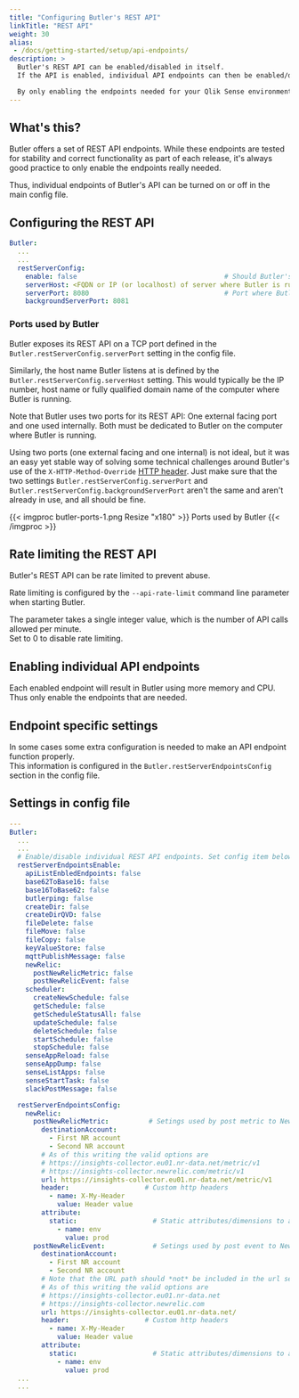 ```yaml
---
title: "Configuring Butler's REST API"
linkTitle: "REST API"
weight: 30
alias: 
 - /docs/getting-started/setup/api-endpoints/
description: >
  Butler's REST API can be enabled/disabled in itself.  
  If the API is enabled, individual API endpoints can then be enabled/disabled as needed.

  By only enabling the endpoints needed for your Qlik Sense environment, memory usage is minimised and security maximised.
---
```


## What's this?

Butler offers a set of REST API endpoints. While these endpoints are tested for stability and correct functionality as part of each release, it's always good practice to only enable the endpoints really needed.

Thus, individual endpoints of Butler's API can be turned on or off in the main config file.

## Configuring the REST API

```yaml
Butler:
  ...
  ...
  restServerConfig:
    enable: false                                     # Should Butler's REST API be started? Must be true if *any* API endpoints are to be used.
    serverHost: <FQDN or IP (or localhost) of server where Butler is running>   # Use 0.0.0.0 to listen on all network interfaces (e.g. when running in Docker!).
    serverPort: 8080                                  # Port where Butler's REST is available. Any free port on the server where Butler is running can bse used.
    backgroundServerPort: 8081
```

### Ports used by Butler

Butler exposes its REST API on a TCP port defined in the `Butler.restServerConfig.serverPort` setting in the config file.

Similarly, the host name Butler listens at is defined by the `Butler.restServerConfig.serverHost` setting. This would typically be the IP number, host name or fully qualified domain name of the computer where Butler is running.

Note that Butler uses two ports for its REST API: One external facing port and one used internally. Both must be dedicated to Butler on the computer where Butler is running.

Using two ports (one external facing and one internal) is not ideal, but it was an easy yet stable way of solving some technical challenges around Butler's use of the `X-HTTP-Method-Override` [HTTP header](/docs/getting-started/setup/data-connections/). 
Just make sure that the two settings `Butler.restServerConfig.serverPort` and `Butler.restServerConfig.backgroundServerPort` aren't the same and aren't already in use, and all should be fine.

{{< imgproc butler-ports-1.png Resize "x180" >}} Ports used by Butler {{< /imgproc >}}

## Rate limiting the REST API

Butler's REST API can be rate limited to prevent abuse.

Rate limiting is configured by the `--api-rate-limit` command line parameter when starting Butler.

The parameter takes a single integer value, which is the number of API calls allowed per minute.  
Set to 0 to disable rate limiting.

## Enabling individual API endpoints

Each enabled endpoint will result in Butler using more memory and CPU. Thus only enable the endpoints that are needed.

## Endpoint specific settings

In some cases some extra configuration is needed to make an API endpoint function properly.  
This information is configured in the `Butler.restServerEndpointsConfig` section in the config file.

## Settings in config file

```yaml
---
Butler:
  ...
  ...
  # Enable/disable individual REST API endpoints. Set config item below to true to enable that endpoint.
  restServerEndpointsEnable:
    apiListEnbledEndpoints: false
    base62ToBase16: false
    base16ToBase62: false
    butlerping: false
    createDir: false
    createDirQVD: false
    fileDelete: false
    fileMove: false
    fileCopy: false
    keyValueStore: false
    mqttPublishMessage: false
    newRelic:
      postNewRelicMetric: false
      postNewRelicEvent: false
    scheduler:
      createNewSchedule: false
      getSchedule: false
      getScheduleStatusAll: false
      updateSchedule: false
      deleteSchedule: false
      startSchedule: false
      stopSchedule: false
    senseAppReload: false
    senseAppDump: false
    senseListApps: false
    senseStartTask: false
    slackPostMessage: false 

  restServerEndpointsConfig:
    newRelic:
      postNewRelicMetric:          # Setings used by post metric to New Relic API endpoint
        destinationAccount:
          - First NR account
          - Second NR account
        # As of this writing the valid options are
        # https://insights-collector.eu01.nr-data.net/metric/v1
        # https://insights-collector.newrelic.com/metric/v1
        url: https://insights-collector.eu01.nr-data.net/metric/v1
        header:                   # Custom http headers
          - name: X-My-Header
            value: Header value
        attribute: 
          static:                   # Static attributes/dimensions to attach to the metrics data sent to New Relic.
            - name: env
              value: prod
      postNewRelicEvent:            # Setings used by post event to New Relic API endpoint
        destinationAccount:
          - First NR account
          - Second NR account
        # Note that the URL path should *not* be included in the url setting below!
        # As of this writing the valid options are
        # https://insights-collector.eu01.nr-data.net
        # https://insights-collector.newrelic.com 
        url: https://insights-collector.eu01.nr-data.net/
        header:                   # Custom http headers
          - name: X-My-Header
            value: Header value
        attribute: 
          static:                   # Static attributes/dimensions to attach to the metrics data sent to New Relic.
            - name: env
              value: prod
  ...
  ...
```
